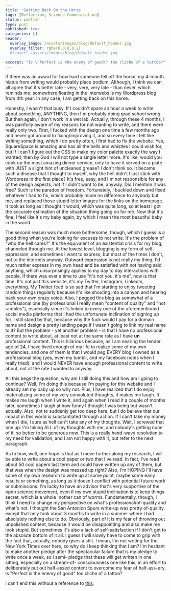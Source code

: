 ```yaml
---
title: 'Getting Back On the Horse.'
tags: [Reflection, Science Communication]
status: publish
type: post
published: true
categories: []
header:
  overlay_image: /assets/images/blog/default_header.jpg
  overlay_filter: rgba(0,0,0,0.2)
  #teaser: /assets/images/blog/default_header.jpg

excerpt: "Is \"Perfect is the enemy of good\" too cliche of a tattoo?"
---
```

If there was an award for how hard someone fell off the horse, my 4-month
hiatus from writing would probably place podium. Although, I think we can all
agree that it's better late - very, very, very late - than never, which
reminds me: somewhere floating in the interwebs is my Wordpress blog from 4th
year. In any case, I am getting back on this horse.

Honestly, I wasn't that busy. If I couldn't spare an hour a week to write
about something, ANYTHING, then I'm probably doing grad school wrong. But then
again, I don't work in a wet lab. Actually, through these 4 months, I was
painfully aware of my reasons for not wanting to write, and there were really
only two. First, I fucked with the design one time a few months ago and never
got around to fixing/improving it, and so every time I felt like writing
something, which I do pretty often, I first had to fix the website. Yes,
SquareSpace is amazing and has all the bells and whistles I could wish for,
but if I can't figure out the CSS to make my color palette exactly the way I
wanted, then by God I will not type a single letter more. It's like, would you
cook up the most amazing dinner service, only to have it served on a plate
with JUST a slight hint of uncleaned grease? I don't think so. It became such
a disease that I thought to myself, why the hell didn't I just stick with
Wordpress in the first place? It's free, easy, and I'm not responsible for any
of the design aspects, not if I didn't want to be, anyway. Did I mention it
was free? Such is the paradox of freedom. Fortunately, I buckled down and
fixed whatever I had to fix, which probably made no difference to anybody but
me, and replaced those stupid letter images for the links on the homepage. It
took as long as I thought it would, which was quite long, so at least I got
the accurate estimation of the situation thing going on for me. Now that it's
fine, I feel like it's my baby again, by which I mean the most beautiful baby
in the world.

The second reason was much more bothersome, though, which I guess is a good
thing when you're looking for excuses to not write. It's the problem of "who
the hell cares?" It's the equivalent of an existential crisis for my blog,
channeled through me. At the lowest level, blogging is my form of self-
expression, and sometimes I want to express, but most of the times I don't,
not to the internets anyway. Outward expression is not really my thing, I'd
much rather express in my own head and be satisfied with not having said
anything, which unsurprisingly applies to my day to day interactions with
people. If there was ever a time to use "it's not you, it's me", now is that
time. It's not just this website, it's my Twitter, Instagram, LinkedIn,
everything. My Twitter feed is so sad that I'm starting to enjoy tweeting
random things regularly because it's like shouting into a canyon and hearing
back your own crazy voice. Also, I pegged this blog as somewhat of a
professional one (by professional I really mean "content of quality" and "not
rambles"), especially since it's linked to every one of the aforementioned
social media platforms that I had the unfortunate inclination of signing up
for. I still stand by that, because why the fuck would I pay for a domain name
and design a pretty landing page if I wasn't going to link my real name to it?
But the problem - yet another problem - is that I have no professional content
to write about, at least not at the same rate as I have **un** professional
content. This is hilarious because, as I am nearing the tender age of 24, I
have lived enough of my life to realize some of my own tendencies, and one of
them is that I would peg EVERY blog I owned as a professional blog (yes, even
my tumblr, and my facebook notes when I really tried), and I would NEVER have
enough professional content to write about, not at the rate I wanted to
anyway.

All this begs the question, why am I still doing this and how am I going to
continue? Well, I'm doing this because I'm paying for this website and I
already set my baby up so why not. Plus, I have realized that I do enjoy
materializing some of my very convoluted thoughts, it makes me laugh. It makes
me laugh when I write it, and again when I read it a couple of months later,
sometimes I laugh at how funny I thought I was being but wasn't actually.
Also, not to suddenly get too deep here, but I do believe that our impact in
this world is substantiated through action. If I can't take my money when I
die, I sure as hell can't take any of my thoughts. Wait, I screwed that one
up: I'm taking ALL of my thoughts with me, and nobody's getting none of it, so
better to be generous now. This is a really hand-wavy resolution to my need
for validation, and I am not happy with it, but refer to the next paragraph.

As to how, well, one hope is that as I move further along my research, I will
be able to write about a cool paper or two that I've read. In fact, I've read
about 50 cool papers last term and could have written up any of them, but that
was when the design was messed up right? Also, I'm HOPING I'll have some of my
own research to write up at some point, maybe some early results or something,
as long as it doesn't conflict with potential future work or submissions. I'm
lucky to have an advisor that's very supportive of the open science movement,
even if my own stupid inclination is to keep things secret, which is a whole
'nother can of worms. Fundamentally, though, I think I need to change my
perspective on what's professional/of-quality and what's not. I thought the
San Antonion Spurs write-up was pretty of-quality, except that only took about
3 months to write in a summer where I had absolutely nothing else to do.
Obviously, part of it is my fear of throwing out unpolished content, because
it would be disappointing and also make me look stupid. But sometimes it's
also a lack of self-satisfaction if I don't get to the absolute bottom of it
all. I guess I will slowly have to come to grip with the fact that, actually,
nobody gives a shit. I mean, I'm not writing for the New York Times over here,
so why do I keep thinking that I am? I'm hesitant to make another pledge after
the spectacular failure that is my pledge to write once a week, so I semi-
pledge that these will get written in one sitting, especially on a stream-of-
consciousness one like this, in an effort to deliberately put out half-assed
content to overcome my fear of half-ass-ery. Is "Perfect is the enemy of good"
too cliche of a tattoo?

I can't end this without a reference to
[this](https://www.youtube.com/watch?v=YVkUvmDQ3HY&spfreload=10).
